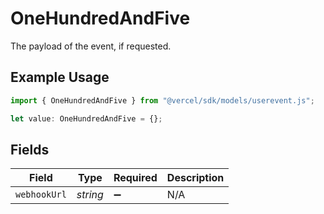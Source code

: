 # OneHundredAndFive

The payload of the event, if requested.

## Example Usage

```typescript
import { OneHundredAndFive } from "@vercel/sdk/models/userevent.js";

let value: OneHundredAndFive = {};
```

## Fields

| Field              | Type               | Required           | Description        |
| ------------------ | ------------------ | ------------------ | ------------------ |
| `webhookUrl`       | *string*           | :heavy_minus_sign: | N/A                |